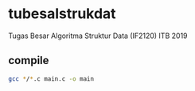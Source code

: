 # tubesalstrukdat
Tugas Besar Algoritma Struktur Data (IF2120) ITB 2019

## compile
```sh
gcc */*.c main.c -o main
```

